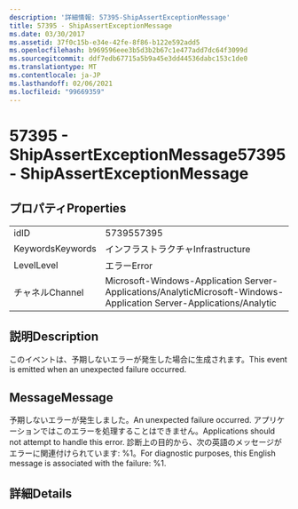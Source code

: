 ```yaml
---
description: '詳細情報: 57395-ShipAssertExceptionMessage'
title: 57395 - ShipAssertExceptionMessage
ms.date: 03/30/2017
ms.assetid: 37f0c15b-e34e-42fe-8f86-b122e592add5
ms.openlocfilehash: b969596eee3b5d3b2b67c1e477add7dc64f3099d
ms.sourcegitcommit: ddf7edb67715a5b9a45e3dd44536dabc153c1de0
ms.translationtype: MT
ms.contentlocale: ja-JP
ms.lasthandoff: 02/06/2021
ms.locfileid: "99669359"
---
```

# <a name="57395---shipassertexceptionmessage"></a><span data-ttu-id="bc60d-103">57395 - ShipAssertExceptionMessage</span><span class="sxs-lookup"><span data-stu-id="bc60d-103">57395 - ShipAssertExceptionMessage</span></span>

## <a name="properties"></a><span data-ttu-id="bc60d-104">プロパティ</span><span class="sxs-lookup"><span data-stu-id="bc60d-104">Properties</span></span>  
  
|||  
|-|-|  
|<span data-ttu-id="bc60d-105">id</span><span class="sxs-lookup"><span data-stu-id="bc60d-105">ID</span></span>|<span data-ttu-id="bc60d-106">57395</span><span class="sxs-lookup"><span data-stu-id="bc60d-106">57395</span></span>|  
|<span data-ttu-id="bc60d-107">Keywords</span><span class="sxs-lookup"><span data-stu-id="bc60d-107">Keywords</span></span>|<span data-ttu-id="bc60d-108">インフラストラクチャ</span><span class="sxs-lookup"><span data-stu-id="bc60d-108">Infrastructure</span></span>|  
|<span data-ttu-id="bc60d-109">Level</span><span class="sxs-lookup"><span data-stu-id="bc60d-109">Level</span></span>|<span data-ttu-id="bc60d-110">エラー</span><span class="sxs-lookup"><span data-stu-id="bc60d-110">Error</span></span>|  
|<span data-ttu-id="bc60d-111">チャネル</span><span class="sxs-lookup"><span data-stu-id="bc60d-111">Channel</span></span>|<span data-ttu-id="bc60d-112">Microsoft-Windows-Application Server-Applications/Analytic</span><span class="sxs-lookup"><span data-stu-id="bc60d-112">Microsoft-Windows-Application Server-Applications/Analytic</span></span>|  
  
## <a name="description"></a><span data-ttu-id="bc60d-113">説明</span><span class="sxs-lookup"><span data-stu-id="bc60d-113">Description</span></span>  

 <span data-ttu-id="bc60d-114">このイベントは、予期しないエラーが発生した場合に生成されます。</span><span class="sxs-lookup"><span data-stu-id="bc60d-114">This event is emitted when an unexpected failure occurred.</span></span>  
  
## <a name="message"></a><span data-ttu-id="bc60d-115">Message</span><span class="sxs-lookup"><span data-stu-id="bc60d-115">Message</span></span>  

 <span data-ttu-id="bc60d-116">予期しないエラーが発生しました。</span><span class="sxs-lookup"><span data-stu-id="bc60d-116">An unexpected failure occurred.</span></span> <span data-ttu-id="bc60d-117">アプリケーションではこのエラーを処理することはできません。</span><span class="sxs-lookup"><span data-stu-id="bc60d-117">Applications should not attempt to handle this error.</span></span> <span data-ttu-id="bc60d-118">診断上の目的から、次の英語のメッセージがエラーに関連付けられています: %1。</span><span class="sxs-lookup"><span data-stu-id="bc60d-118">For diagnostic purposes, this English message is associated with the failure: %1.</span></span>  
  
## <a name="details"></a><span data-ttu-id="bc60d-119">詳細</span><span class="sxs-lookup"><span data-stu-id="bc60d-119">Details</span></span>
